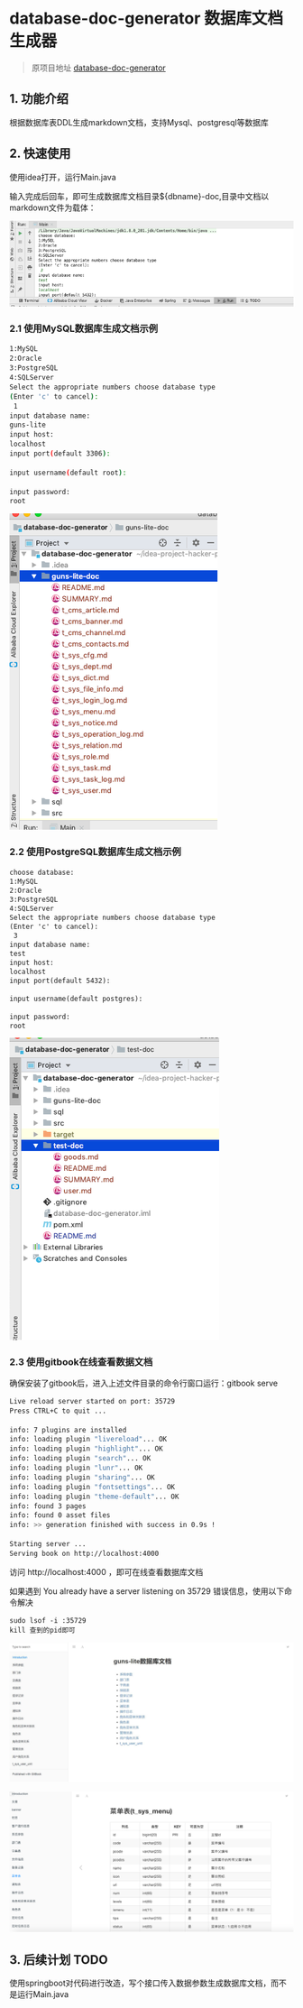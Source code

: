 # database-doc-generator 数据库文档生成器

> 原项目地址 [database-doc-generator](https://github.com/enilu/database-doc-generator)

## 1. 功能介绍

根据数据库表DDL生成markdown文档，支持Mysql、postgresql等数据库

## 2. 快速使用

使用idea打开，运行Main.java

输入完成后回车，即可生成数据库文档目录${dbname}-doc,目录中文档以markdown文件为载体：

![](https://raw.githubusercontent.com/gaohanghang/images/master/img20190607194723.png)

### 2.1 使用MySQL数据库生成文档示例

```bash
1:MySQL
2:Oracle
3:PostgreSQL
4:SQLServer
Select the appropriate numbers choose database type
(Enter 'c' to cancel):
 1
input database name:
guns-lite
input host:
localhost
input port(default 3306):

input username(default root):

input password:
root

```

![](https://raw.githubusercontent.com/gaohanghang/images/master/img20190615022129.png)

### 2.2 使用PostgreSQL数据库生成文档示例

```
choose database:
1:MySQL
2:Oracle
3:PostgreSQL
4:SQLServer
Select the appropriate numbers choose database type
(Enter 'c' to cancel):
 3
input database name:
test
input host:
localhost
input port(default 5432):

input username(default postgres):

input password:
root
```

![](https://raw.githubusercontent.com/gaohanghang/images/master/img20190615022203.png)

### 2.3 使用gitbook在线查看数据文档

确保安装了gitbook后，进入上述文件目录的命令行窗口运行：gitbook serve

```bash
Live reload server started on port: 35729
Press CTRL+C to quit ...

info: 7 plugins are installed 
info: loading plugin "livereload"... OK 
info: loading plugin "highlight"... OK 
info: loading plugin "search"... OK 
info: loading plugin "lunr"... OK 
info: loading plugin "sharing"... OK 
info: loading plugin "fontsettings"... OK 
info: loading plugin "theme-default"... OK 
info: found 3 pages 
info: found 0 asset files 
info: >> generation finished with success in 0.9s ! 

Starting server ...
Serving book on http://localhost:4000
```

访问 http://localhost:4000 ，即可在线查看数据库文档

如果遇到 You already have a server listening on 35729 错误信息，使用以下命令解决

```
sudo lsof -i :35729
kill 查到的pid即可
```

![](https://raw.githubusercontent.com/gaohanghang/images/master/img20190607200945.png)

![](https://raw.githubusercontent.com/gaohanghang/images/master/img20190615023510.png)

## 3. 后续计划 TODO

使用springboot对代码进行改造，写个接口传入数据参数生成数据库文档，而不是运行Main.java
